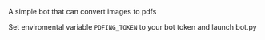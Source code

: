 A simple bot that can convert images to pdfs

Set enviromental variable `PDFING_TOKEN` to your bot token and launch bot.py
